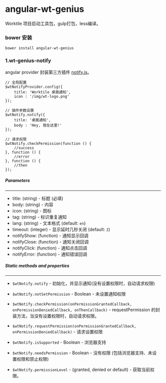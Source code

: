 angular-wt-genius
=========

Worktile 项目启动工具包，gulp打包，less编译。

### bower 安装
```
bower install angular-wt-genius
```

### 1.wt-genius-notify
angular provider 封装第三方插件 [notify.js](https://github.com/alexgibson/notify.js)。

```
// 全局配置
$wtNotifyProvider.config({
    title: 'Worktile 桌面通知',
    icon : '/img/wt-logo.png'
});
```

```
// 插件参数设置
$wtNotify.notify({
    title: '桌面通知',
    body : 'Hey, 我在这里!'
});
```

```
// 请求权限
$wtNotify.checkPermission(function () {
    //success
}, function () {
    //error
}, function () {
    //then
});
```

##### Parameters
-------------------
* title: (string) - 标题 (必填)
* body: (string) - 内容
* icon: (string) - 图标
* tag: (string) - 标识重复通知
* lang: (string) - 文本格式 (default: `en`)
* timeout: (integer) - 显示延时几秒关闭 (default: `2`)
* notifyShow: (function) - 通知显示回调
* notifyClose: (function) - 通知关闭回调
* notifyClick: (function) - 通知点击回调
* notifyError: (function) - 通知错误回调


##### Static methods and properties
-----------------------------
* `$wtNotify.notify` - 初始化，并显示通知(没有设置权限时，自动请求权限)
  
* `$wtNotify.notSetPermission` - Boolean - 未设置通知权限
  
* `$wtNotify.checkPermission(onPermissionGrantedCallback, onPermissionDeniedCallback, onThenCallback)` - requestPermission 的封装方法，当没有设置权限时，自动请求权限。

* `$wtNotify.requestPermission(onPermissionGrantedCallback, onPermissionDeniedCallback)` - 请求设置权限

* `$wtNotify.isSupported` - Boolean - 浏览器支持

* `$wtNotify.needsPermission` - Boolean - 没有权限 (包括浏览器支持、未设置权限和禁止权限)

* `$wtNotify.permissionLevel` - (granted, denied or default) - 获取当前权限。

